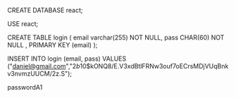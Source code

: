 CREATE DATABASE react;

USE react;

CREATE TABLE login ( email varchar(255) NOT NULL, pass CHAR(60) NOT NULL , PRIMARY KEY (email) ); 

INSERT INTO login (email, pass) VALUES ("daniel@gmail.com","$2b$10$kONQ8/E.V3xdBtlFRNw3ouf7oECrsMDjVUqBnkv3nvmzUUCM/2z.S");

passwordA1